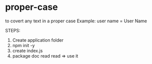 # proper-case
to covert any text in a proper case Example:   user name = User Name

STEPS:

1. Create application folder
2. npm init -y
3. create index.js
4. package doc read read => use it
